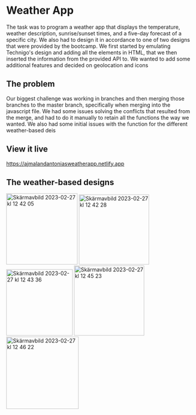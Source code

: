 # Weather App

The task was to program a weather app that displays the temperature, weather description, sunrise/sunset times, and a five-day forecast of a specific city. We also had to design it in accordance to one of two designs that were provided by the bootcamp. We first started by emulating Technigo's design and adding all the elements in HTML, that we then inserted the information from the provided API to. We wanted to add some additional features and decided on geolocation and icons


## The problem

Our biggest challenge was working in branches and then merging those branches to the master branch, specifically when merging into the javascript file. We had some issues solving the conflicts that resulted from the merge, and had to do it manually to retain all the functions the way we wanted. We also had some initial issues with the function for the different weather-based deis


## View it live

https://ajmalandantoniasweatherapp.netlify.app


## The weather-based designs
<img width="190" alt="Skärmavbild 2023-02-27 kl  12 42 05" src="https://user-images.githubusercontent.com/95037306/221835405-43fcf554-24a5-4f75-8b31-2acffff82d4c.png">
<img width="187" alt="Skärmavbild 2023-02-27 kl  12 42 28" src="https://user-images.githubusercontent.com/95037306/221835434-bc94e9e3-46b7-4dc7-8cef-19c9012bbc36.png">
<img width="177" alt="Skärmavbild 2023-02-27 kl  12 43 36" src="https://user-images.githubusercontent.com/95037306/221835505-bdfed0e6-4202-4217-b801-48f3fbca5a35.png">
<img width="187" alt="Skärmavbild 2023-02-27 kl  12 45 23" src="https://user-images.githubusercontent.com/95037306/221835524-d341e0c2-6c40-4767-b46a-01733a8192ae.png">
<img width="193" alt="Skärmavbild 2023-02-27 kl  12 46 22" src="https://user-images.githubusercontent.com/95037306/221835530-4bc4d13f-48d6-4c0e-b3fc-31bdeacec07b.png">
